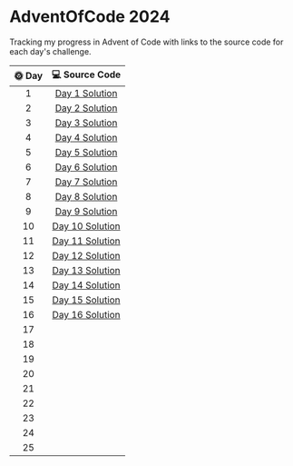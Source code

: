 # AdventOfCode 2024

Tracking my progress in Advent of Code with links to the source code for each day's challenge.

| 🌞 Day |                                                    💻 Source Code                                                    |
|:------:|:--------------------------------------------------------------------------------------------------------------------:|
|   1    |  [Day 1 Solution](https://github.com/see-quick/AdventOfCode/blob/main/_2024/src/main/java/advent/of/code/Day1.java)  |
|   2    |  [Day 2 Solution](https://github.com/see-quick/AdventOfCode/blob/main/_2024/src/main/java/advent/of/code/Day2.java)  |
|   3    |  [Day 3 Solution](https://github.com/see-quick/AdventOfCode/blob/main/_2024/src/main/java/advent/of/code/Day3.java)  |
|   4    |  [Day 4 Solution](https://github.com/see-quick/AdventOfCode/blob/main/_2024/src/main/java/advent/of/code/Day4.java)  |
|   5    |  [Day 5 Solution](https://github.com/see-quick/AdventOfCode/blob/main/_2024/src/main/java/advent/of/code/Day5.java)  |
|   6    |  [Day 6 Solution](https://github.com/see-quick/AdventOfCode/blob/main/_2024/src/main/java/advent/of/code/Day6.java)  |
|   7    |  [Day 7 Solution](https://github.com/see-quick/AdventOfCode/blob/main/_2024/src/main/java/advent/of/code/Day7.java)  |
|   8    |  [Day 8 Solution](https://github.com/see-quick/AdventOfCode/blob/main/_2024/src/main/java/advent/of/code/Day8.java)  |
|   9    |  [Day 9 Solution](https://github.com/see-quick/AdventOfCode/blob/main/_2024/src/main/java/advent/of/code/Day9.java)  |
|   10   | [Day 10 Solution](https://github.com/see-quick/AdventOfCode/blob/main/_2024/src/main/java/advent/of/code/Day10.java) |
|   11   | [Day 11 Solution](https://github.com/see-quick/AdventOfCode/blob/main/_2024/src/main/java/advent/of/code/Day11.java) |
|   12   | [Day 12 Solution](https://github.com/see-quick/AdventOfCode/blob/main/_2024/src/main/java/advent/of/code/Day12.java) |
|   13   | [Day 13 Solution](https://github.com/see-quick/AdventOfCode/blob/main/_2024/src/main/java/advent/of/code/Day13.java) |
|   14   | [Day 14 Solution](https://github.com/see-quick/AdventOfCode/blob/main/_2024/src/main/java/advent/of/code/Day14.java) |
|   15   | [Day 15 Solution](https://github.com/see-quick/AdventOfCode/blob/main/_2024/src/main/java/advent/of/code/Day15.java) |
|   16   | [Day 16 Solution](https://github.com/see-quick/AdventOfCode/blob/main/_2024/src/main/java/advent/of/code/Day16.java) |
|   17   |                                                                                                                      |
|   18   |                                                                                                                      |
|   19   |                                                                                                                      |
|   20   |                                                                                                                      |
|   21   |                                                                                                                      |
|   22   |                                                                                                                      |
|   23   |                                                                                                                      |
|   24   |                                                                                                                      |
|   25   |                                                                                                                      |